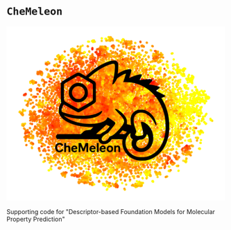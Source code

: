 # `CheMeleon`

![`CheMeleon` logo](./chemeleon_logo_with_background.png)

Supporting code for "Descriptor-based Foundation Models for Molecular Property Prediction"
